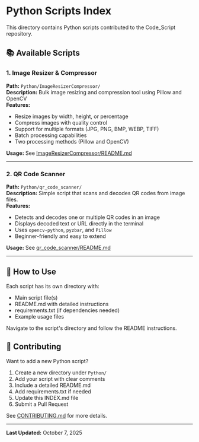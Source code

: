 # Python Scripts Index

This directory contains Python scripts contributed to the Code_Script repository.

## 📚 Available Scripts

### 1. Image Resizer & Compressor
**Path:** `Python/ImageResizerCompressor/`  
**Description:** Bulk image resizing and compression tool using Pillow and OpenCV  
**Features:**
- Resize images by width, height, or percentage
- Compress images with quality control
- Support for multiple formats (JPG, PNG, BMP, WEBP, TIFF)
- Batch processing capabilities
- Two processing methods (Pillow and OpenCV)

**Usage:** See [ImageResizerCompressor/README.md](ImageResizerCompressor/README.md)

---

### 2. QR Code Scanner
**Path:** `Python/qr_code_scanner/`  
**Description:** Simple script that scans and decodes QR codes from image files.  
**Features:**
- Detects and decodes one or multiple QR codes in an image  
- Displays decoded text or URL directly in the terminal  
- Uses `opencv-python`, `pyzbar`, and `Pillow`  
- Beginner-friendly and easy to extend  

**Usage:** See [qr_code_scanner/README.md](qr_code_scanner/README.md)

---

## 🚀 How to Use

Each script has its own directory with:
- Main script file(s)
- README.md with detailed instructions
- requirements.txt (if dependencies needed)
- Example usage files

Navigate to the script's directory and follow the README instructions.

## 🤝 Contributing

Want to add a new Python script? 

1. Create a new directory under `Python/`
2. Add your script with clear comments
3. Include a detailed README.md
4. Add requirements.txt if needed
5. Update this INDEX.md file
6. Submit a Pull Request

See [CONTRIBUTING.md](../CONTRIBUTING.md) for more details.

---

**Last Updated:** October 7, 2025
